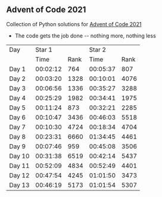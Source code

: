 ## Advent of Code 2021


Collection of Python solutions for [Advent of Code 2021](https://adventofcode.com/2021) 

- The code gets the job done -- nothing more, nothing less

<table>
    <tr>
        <td>Day</td>
        <td colspan="2">Star 1</td>
        <td colspan="2">Star 2</td>
    </tr>
    <tr>
        <td></td>
        <td>Time</td>
        <td>Rank</td>
        <td>Time</td>
        <td>Rank</td>
    </tr>
    <tr>
        <td>Day 1</td>
        <td>00:02:12</td>
        <td>764</td>
        <td>00:05:37</td>
        <td>807</td>
    </tr>
    <tr>
        <td>Day 2</td>
        <td>00:03:20</td>
        <td>1328</td>
        <td>00:10:01</td>
        <td>4076</td>
    </tr>
    <tr>
        <td>Day 3</td>
        <td>00:06:56</td>
        <td>1336</td>
        <td>00:35:27</td>
        <td>3288</td>
    </tr>
    <tr>
        <td>Day 4</td>
        <td>00:25:29</td>
        <td>1982</td>
        <td>00:34:41</td>
        <td>1975</td>
    </tr>
    <tr>
        <td>Day 5</td>
        <td>00:11:24</td>
        <td>873</td>
        <td>00:32:21</td>
        <td>2285</td>
    </tr>
    <tr>
        <td>Day 6</td>
        <td>00:10:47</td>
        <td>3436</td>
        <td>00:46:03</td>
        <td>5518</td>
    </tr>
    <tr>
        <td>Day 7</td>
        <td>00:10:30</td>
        <td>4724</td>
        <td>00:18:34</td>
        <td>4704</td>
    </tr>
    <tr>
        <td>Day 8</td>
        <td>00:23:31</td>
        <td>6660</td>
        <td>01:34:45</td>
        <td>4461</td>
    </tr>
    <tr>
        <td>Day 9</td>
        <td>00:07:46</td>
        <td>959</td>
        <td>00:45:08</td>
        <td>3506</td>
    </tr>
    <tr>
        <td>Day 10</td>
        <td>00:31:38</td>
        <td>6519</td>
        <td>00:42:14</td>
        <td>5437</td>
    </tr>
    <tr>
        <td>Day 11</td>
        <td>00:52:09</td>
        <td>4834</td>
        <td>00:52:49</td>
        <td>4401</td>
    </tr>
    <tr>
        <td>Day 12</td>
        <td>00:47:54</td>
        <td>4245</td>
        <td>01:01:50</td>
        <td>3473</td>
    </tr>
    <tr>
        <td>Day 13</td>
        <td>00:46:19</td>
        <td>5173</td>
        <td>01:01:54</td>
        <td>5307</td>
    </tr>
</table>